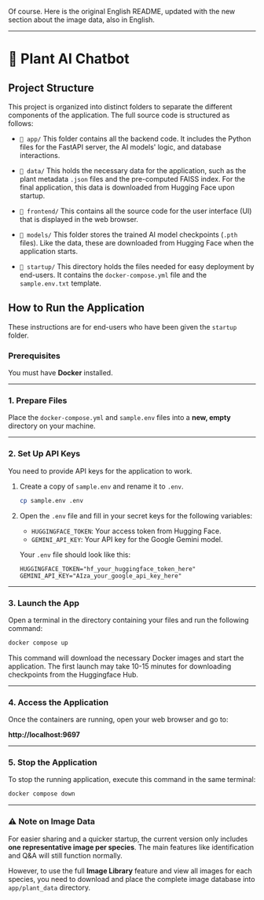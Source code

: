 Of course. Here is the original English README, updated with the new section about the image data, also in English.

-----

# 🌿 Plant AI Chatbot

## Project Structure

This project is organized into distinct folders to separate the different components of the application. The full source code is structured as follows:

  * `📁 app/`
    This folder contains all the backend code. It includes the Python files for the FastAPI server, the AI models' logic, and database interactions.

  * `📁 data/`
    This holds the necessary data for the application, such as the plant metadata `.json` files and the pre-computed FAISS index. For the final application, this data is downloaded from Hugging Face upon startup.

  * `📁 frontend/`
    This contains all the source code for the user interface (UI) that is displayed in the web browser.

  * `📁 models/`
    This folder stores the trained AI model checkpoints (`.pth` files). Like the data, these are downloaded from Hugging Face when the application starts.

  * `📁 startup/`
    This directory holds the files needed for easy deployment by end-users. It contains the `docker-compose.yml` file and the `sample.env.txt` template.

## How to Run the Application

These instructions are for end-users who have been given the `startup` folder.

### Prerequisites

You must have **Docker** installed.

-----

### 1\. Prepare Files

Place the `docker-compose.yml` and `sample.env` files into a **new, empty** directory on your machine.

-----

### 2\. Set Up API Keys

You need to provide API keys for the application to work.

1.  Create a copy of `sample.env` and rename it to `.env`.

    ```bash
    cp sample.env .env
    ```

2.  Open the `.env` file and fill in your secret keys for the following variables:

      * `HUGGINGFACE_TOKEN`: Your access token from Hugging Face.
      * `GEMINI_API_KEY`: Your API key for the Google Gemini model.

    Your `.env` file should look like this:

    ```env
    HUGGINGFACE_TOKEN="hf_your_huggingface_token_here"
    GEMINI_API_KEY="AIza_your_google_api_key_here"
    ```

-----

### 3\. Launch the App

Open a terminal in the directory containing your files and run the following command:

```bash
docker compose up
```

This command will download the necessary Docker images and start the application. The first launch may take 10-15 minutes for downloading checkpoints from the Huggingface Hub.

-----

### 4\. Access the Application

Once the containers are running, open your web browser and go to:

**http://localhost:9697**

-----

### 5\. Stop the Application

To stop the running application, execute this command in the same terminal:

```bash
docker compose down
```

-----

### ⚠️ Note on Image Data

For easier sharing and a quicker startup, the current version only includes **one representative image per species**. The main features like identification and Q\&A will still function normally.

However, to use the full **Image Library** feature and view all images for each species, you need to download and place the complete image database into `app/plant_data` directory.
